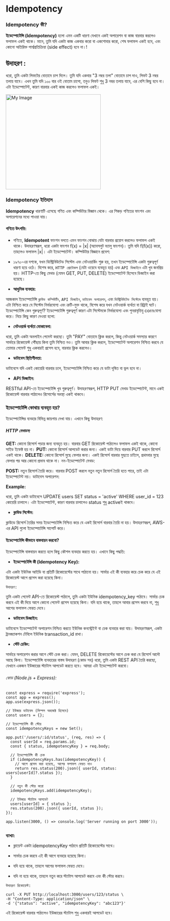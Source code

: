 
# Idempotency 

### Idempotency কী? 

**ইডেম্পোটেন্সি (Idempotency)**  হলো এমন একটি ধারণা যেখানে একই অপারেশন বা কাজ বারবার করলেও ফলাফল একই থাকে। মানে, তুমি যদি একটা কাজ একবার করো বা একশোবার করো, শেষ ফলাফল একই হবে, এবং কোনো অতিরিক্ত পার্শ্বপ্রতিক্রিয়া (side effect) হবে না।!



## উদাহরণ :

ধরো, তুমি একটা লিফটের বোতামে চাপ দিলে। তুমি যদি একবার "3 নম্বর তলা" বোতামে চাপ দাও, লিফট 3 নম্বর তলায় যাবে। এখন তুমি যদি ১০০ বার ওই বোতাম চাপো, তবুও লিফট শুধু 3 নম্বর তলায় যাবে, এর বেশি কিছু হবে না। এটা ইডেম্পোটেন্ট, কারণ বারবার একই কাজ করলেও ফলাফল একই।


<img src="image.png" alt="My Image" width="300"/>



### Idempotency  ইতিহাস

**Idempotency**  ধারণাটি এসেছে গণিত এবং কম্পিউটার বিজ্ঞান থেকে। এর শিকড় গণিতের ফাংশন এবং অপারেশনের মধ্যে পাওয়া যায়।

#### গণিতে উৎপত্তি:

- গণিতে, **Idempotent**   ফাংশন বলতে এমন ফাংশন বোঝায় যেটা বারবার প্রয়োগ করলেও ফলাফল একই থাকে। উদাহরণস্বরূপ, ধরো একটা ফাংশন f(x) = |x| (অ্যাবসলুট ভ্যালু ফাংশন)। তুমি যদি f(f(x)) করো, তাহলেও ফলাফল |x|। এটা ইডেম্পোটেন্ট।
কম্পিউটার বিজ্ঞানে প্রবেশ:

- ১৯৭০-এর দশকে, যখন ডিস্ট্রিবিউটেড সিস্টেম এবং নেটওয়ার্কিং শুরু হয়, তখন ইডেম্পোটেন্সি একটা গুরুত্বপূর্ণ ধারণা হয়ে ওঠে। বিশেষ করে, ```HTTP প্রোটোকল``` (যেটা ওয়েবে ব্যবহৃত হয়) এবং ```API ডিজাইনে``` এটা খুব জনপ্রিয় হয়। HTTP-তে কিছু মেথড (যেমন GET, PUT, DELETE) ইডেম্পোটেন্ট হিসেবে ডিজাইন করা হয়েছে।

- **আধুনিক ব্যবহার:** 

আজকাল ইডেম্পোটেন্সি ```ক্লাউড কম্পিউটিং```, ```API ডিজাইন```, ```ডাটাবেস অপারেশন```, এবং ```ডিস্ট্রিবিউটেড সিস্টেমে``` ব্যবহৃত হয়। এটা নিশ্চিত করে যে সিস্টেম নির্ভরযোগ্য এবং ত্রুটি-মুক্ত থাকে, বিশেষ করে যখন নেটওয়ার্ক ব্যর্থতা বা রিট্রাই ঘটে।
ইডেম্পোটেন্সি কেন গুরুত্বপূর্ণ?
ইডেম্পোটেন্সি গুরুত্বপূর্ণ কারণ এটা সিস্টেমকে নির্ভরযোগ্য এবং পুনরাবৃত্তিযু cornযোগ্য করে। নিচে কিছু কারণ দেওয়া হলো:

-  **নেটওয়ার্ক ব্যর্থতা মোকাবেলা:**

ধরো, তুমি একটা অনলাইন পেমেন্ট করছো। তুমি "PAY" বোতামে ক্লিক করলে, কিন্তু নেটওয়ার্ক সমস্যার কারণে সার্ভারে রিকোয়েস্ট পৌঁছায় কিনা তুমি নিশ্চিত নও। তুমি আবার ক্লিক করলে, ইডেম্পোটেন্ট অপারেশন নিশ্চিত করবে যে তোমার পেমেন্ট শুধু একবারই প্রসেস হবে, বারবার ক্লিক করলেও।

- **ডাটাবেস স্থিতিশীলতা:**

ডাটাবেসে যদি একই কোয়েরি বারবার চলে, ইডেম্পোটেন্সি নিশ্চিত করে যে ডাটা দূষিত বা ভুল হবে না।

- **API ডিজাইন:**

RESTful API-তে ইডেম্পোটেন্সি খুব গুরুত্বপূর্ণ। উদাহরণস্বরূপ, HTTP PUT মেথড ইডেম্পোটেন্ট, মানে একই রিকোয়েস্ট বারবার পাঠালেও রিসোর্সের অবস্থা একই থাকবে।


### ইডেম্পোটেন্সি কোথায় ব্যবহৃত হয়?

ইডেম্পোটেন্সির ব্যবহার বিভিন্ন জায়গায় দেখা যায়। এখানে কিছু উদাহরণ:

##### HTTP মেথডস:

**GET:** কোনো রিসোর্স পড়ার জন্য ব্যবহৃত হয়। বারবার GET রিকোয়েস্ট পাঠালেও ফলাফল একই থাকে, কোনো সাইড ইফেক্ট হয় না।
**PUT:**  কোনো রিসোর্স আপডেট করার জন্য। একই ডাটা দিয়ে বারবার PUT করলে রিসোর্স একই থাকে।
**DELETE:** কোনো রিসোর্স মুছে ফেলার জন্য। একই রিসোর্স বারবার মুছতে চাইলে, প্রথমবার মুছে ফেলার পর আর কোনো প্রভাব থাকে না।
নন-ইডেম্পোটেন্ট মেথড:

**POST:** নতুন রিসোর্স তৈরি করে। বারবার POST করলে নতুন নতুন রিসোর্স তৈরি হতে পারে, তাই এটা ইডেম্পোটেন্ট নয়।
ডাটাবেস অপারেশন:

**Example:** 

ধরো, তুমি একটা ডাটাবেসে UPDATE users SET status = 'active' WHERE user_id = 123 কোয়েরি চালালে। এটা ইডেম্পোটেন্ট, কারণ বারবার চালালেও status শুধু activeই থাকবে।


- **ক্লাউড সিস্টেম:**

ক্লাউডে রিসোর্স তৈরির সময় ইডেম্পোটেন্সি নিশ্চিত করে যে একই রিসোর্স বারবার তৈরি না হয়। উদাহরণস্বরূপ, AWS-এর API গুলো ইডেম্পোটেন্সি সাপোর্ট করে।


#### ইডেম্পোটেন্সি কীভাবে বাস্তবায়ন করবো?

ইডেম্পোটেন্সি বাস্তবায়ন করতে হলে কিছু কৌশল ব্যবহার করতে হয়। এখানে কিছু পদ্ধতি:

- **ইডেম্পোটেন্সি কী (Idempotency Key):**

এটা একটা ইউনিক আইডি যা প্রতিটি রিকোয়েস্টের সাথে পাঠানো হয়। সার্ভার এই কী ব্যবহার করে চেক করে যে এই রিকোয়েস্ট আগে প্রসেস করা হয়েছে কিনা।

```উদাহরণ:```

তুমি একটা পেমেন্ট API-তে রিকোয়েস্ট পাঠালে, তুমি একটা ইউনিক idempotency_key পাঠাবে। সার্ভার চেক করবে এই কী দিয়ে আগে কোনো পেমেন্ট প্রসেস হয়েছে কিনা। যদি হয়ে থাকে, তাহলে আবার প্রসেস করবে না, শুধু আগের ফলাফল ফেরত দেবে।


- **ডাটাবেস ডিজাইন:**

ডাটাবেসে ইডেম্পোটেন্ট অপারেশন নিশ্চিত করতে ইউনিক কনস্ট্রেইন্ট বা চেক ব্যবহার করা যায়। উদাহরণস্বরূপ, একটা ট্রানজ্যাকশন টেবিলে ইউনিক transaction_id রাখা।


- **স্টেট চেকিং:**

সার্ভারে অপারেশন করার আগে স্টেট চেক করা। যেমন, DELETE রিকোয়েস্টের আগে চেক করা যে রিসোর্স আদৌ আছে কিনা।
ইডেম্পোটেন্সি ব্যবহারের বাস্তব উদাহরণ (কোড সহ)
ধরো, তুমি একটা REST API তৈরি করছো, যেখানে একজন ইউজারের স্ট্যাটাস আপডেট করতে হবে। আমরা এটা ইডেম্পোটেন্ট করবো।

###### কোড (Node.js + Express):

```
const express = require('express');
const app = express();
app.use(express.json());

// ইউজার ডাটাবেস (সিম্পল অবজেক্ট হিসেবে)
const users = {};

// ইডেম্পোটেন্সি কী স্টোর
const idempotencyKeys = new Set();

app.put('/users/:id/status', (req, res) => {
  const userId = req.params.id;
  const { status, idempotencyKey } = req.body;

  // ইডেম্পোটেন্সি কী চেক
  if (idempotencyKeys.has(idempotencyKey)) {
    // আগে প্রসেস করা হয়েছে, আগের ফলাফল ফেরত দাও
    return res.status(200).json({ userId, status: users[userId]?.status });
  }

  // নতুন কী স্টোর করো
  idempotencyKeys.add(idempotencyKey);

  // ইউজার স্ট্যাটাস আপডেট
  users[userId] = { status };
  res.status(200).json({ userId, status });
});

app.listen(3000, () => console.log('Server running on port 3000'));


```

**ব্যাখ্যা:**


- ক্লায়েন্ট একটা idempotencyKey পাঠাবে প্রতিটি রিকোয়েস্টের সাথে।

- সার্ভার চেক করবে এই কী আগে ব্যবহার হয়েছে কিনা।

- যদি হয়ে থাকে, তাহলে আগের ফলাফল ফেরত দেবে।

- যদি না হয়ে থাকে, তাহলে নতুন করে স্ট্যাটাস আপডেট করবে এবং কী স্টোর করবে।

```উদাহরণ রিকোয়েস্ট:```

```
curl -X PUT http://localhost:3000/users/123/status \
-H "Content-Type: application/json" \
-d '{"status": "active", "idempotencyKey": "abc123"}'

```

এই রিকোয়েস্ট বারবার পাঠালেও ইউজারের স্ট্যাটাস শুধু একবারই আপডেট হবে।